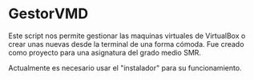 # GestorVMD
Este script nos permite gestionar las maquinas virtuales de VirtualBox o crear unas nuevas desde la terminal de una forma cómoda. Fue creado como proyecto para una asignatura del grado medio SMR.

Actualmente es necesario usar el "instalador" para su funcionamiento.
